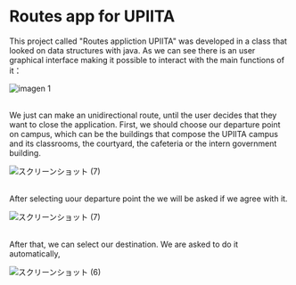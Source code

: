 # Routes app for UPIITA
This project called "Routes appliction UPIITA" was developed in a class that looked on data structures with java.
As we can see there is an user graphical interface making it possible to interact with the main functions of it：

![imagen 1](https://github.com/LoiueFragosoUwUr/routes-application-UPIITA/assets/126754704/8a63ae2e-e912-48ef-8ff9-4997d18905d4)


<br />
We just can make an unidirectional route, until the user decides that they want to close the application.
First, we should choose our departure point on campus, which can be the buildings that compose the UPIITA campus and its classrooms, the courtyard, the cafeteria or the intern government building.

![スクリーンショット (7)](https://github.com/LoiueFragosoUwUr/routes-application-UPIITA/assets/126754704/0815be4b-a3e8-471d-a4ac-268c7f15a260)

<br />
After selecting uour departure point the we will be asked if we agree with it.

![スクリーンショット (7)](https://github.com/LoiueFragosoUwUr/routes-application-UPIITA/assets/126754704/02233731-d416-42c5-92df-185ee008ab6b)


<br />
After that, we can select our destination. We are asked to do it automatically,

![スクリーンショット (6)](https://github.com/LoiueFragosoUwUr/routes-application-UPIITA/assets/126754704/c342c94e-2dc9-4426-ae59-1b6177bba076)
<br />
